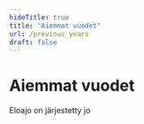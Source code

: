 ```yaml
---
hideTitle: true
title: "Aiemmat vuodet"
url: /previous_years
draft: false
---
```


# Aiemmat vuodet

Eloajo on järjestetty jo
